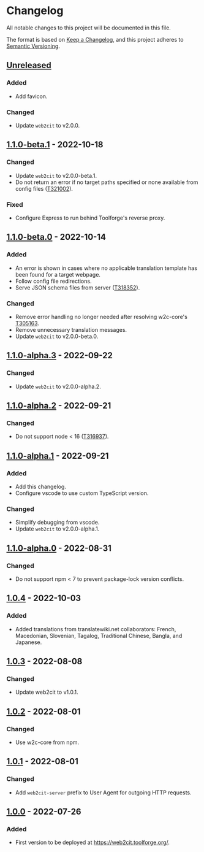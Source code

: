 # Changelog

All notable changes to this project will be documented in this file.

The format is based on [Keep a Changelog](https://keepachangelog.com/en/1.0.0/),
and this project adheres to [Semantic Versioning](https://semver.org/spec/v2.0.0.html).

## [Unreleased]

### Added

- Add favicon.

### Changed

- Update `web2cit` to v2.0.0.

## [1.1.0-beta.1] - 2022-10-18

### Changed

- Update `web2cit` to v2.0.0-beta.1.
- Do not return an error if no target paths specified or none available from
  config files ([T321002]).

### Fixed

- Configure Express to run behind Toolforge's reverse proxy.

## [1.1.0-beta.0] - 2022-10-14

### Added

- An error is shown in cases where no applicable translation template has been
  found for a target webpage.
- Follow config file redirections.
- Serve JSON schema files from server ([T318352]).

### Changed

- Remove error handling no longer needed after resolving w2c-core's [T305163].
- Remove unnecessary translation messages.
- Update `web2cit` to v2.0.0-beta.0.

## [1.1.0-alpha.3] - 2022-09-22

### Changed

- Update `web2cit` to v2.0.0-alpha.2.

## [1.1.0-alpha.2] - 2022-09-21

### Changed

- Do not support node < 16 ([T316937]).

## [1.1.0-alpha.1] - 2022-09-21

### Added

- Add this changelog.
- Configure vscode to use custom TypeScript version.

### Changed

- Simplify debugging from vscode.
- Update `web2cit` to v2.0.0-alpha.1.

## [1.1.0-alpha.0] - 2022-08-31

### Changed

- Do not support npm < 7 to prevent package-lock version conflicts.

## [1.0.4] - 2022-10-03

### Added

- Added translations from translatewiki.net collaborators: French, Macedonian,
  Slovenian, Tagalog, Traditional Chinese, Bangla, and Japanese.

## [1.0.3] - 2022-08-08

### Changed

- Update web2cit to v1.0.1.

## [1.0.2] - 2022-08-01

### Changed

- Use w2c-core from npm.

## [1.0.1] - 2022-08-01

### Changed

- Add `web2cit-server` prefix to User Agent for outgoing HTTP requests.

## [1.0.0] - 2022-07-26

### Added

- First version to be deployed at https://web2cit.toolforge.org/.


[unreleased]: https://gitlab.wikimedia.org/diegodlh/w2c-server/-/compare/v1.1.0-beta.1...v1.1
[1.1.0-beta.1]: https://gitlab.wikimedia.org/diegodlh/w2c-server/-/compare/v1.1.0-beta.0...v1.1.0-beta.1
[1.1.0-beta.0]: https://gitlab.wikimedia.org/diegodlh/w2c-server/-/compare/v1.1.0-alpha.3...v1.1.0-beta.0
[1.1.0-alpha.3]: https://gitlab.wikimedia.org/diegodlh/w2c-server/-/compare/v1.1.0-alpha.2...v1.1.0-alpha.3
[1.1.0-alpha.2]: https://gitlab.wikimedia.org/diegodlh/w2c-server/-/compare/v1.1.0-alpha.1...v1.1.0-alpha.2
[1.1.0-alpha.1]: https://gitlab.wikimedia.org/diegodlh/w2c-server/-/compare/v1.1.0-alpha.0...v1.1.0-alpha.1
[1.1.0-alpha.0]: https://gitlab.wikimedia.org/diegodlh/w2c-server/-/compare/v1.0.4...v1.1.0-alpha.0
[1.0.4]: https://gitlab.wikimedia.org/diegodlh/w2c-server/-/compare/v1.0.3...v1.0.4
[1.0.3]: https://gitlab.wikimedia.org/diegodlh/w2c-server/-/compare/v1.0.2...v1.0.3
[1.0.2]: https://gitlab.wikimedia.org/diegodlh/w2c-server/-/compare/v1.0.1...v1.0.2
[1.0.1]: https://gitlab.wikimedia.org/diegodlh/w2c-server/-/compare/v1.0.0...v1.0.1
[1.0.0]: https://gitlab.wikimedia.org/diegodlh/w2c-server/-/tags/v1.0.0

[T321002]: https://phabricator.wikimedia.org/T321002
[T318352]: https://phabricator.wikimedia.org/T318352
[T316937]: https://phabricator.wikimedia.org/T316937
[T305163]: https://phabricator.wikimedia.org/T305163